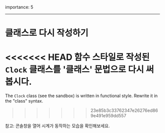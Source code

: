 importance: 5

---

# 클래스로 다시 작성하기

<<<<<<< HEAD
함수 스타일로 작성된 `Clock` 클래스를 '클래스' 문법으로 다시 써봅시다.
=======
The `Clock` class (see the sandbox) is written in functional style. Rewrite it in the "class" syntax.
>>>>>>> 23e85b3c33762347e26276ed869e491e959dd557

참고: 콘솔창을 열어 시계가 동작하는 모습을 확인해보세요.
